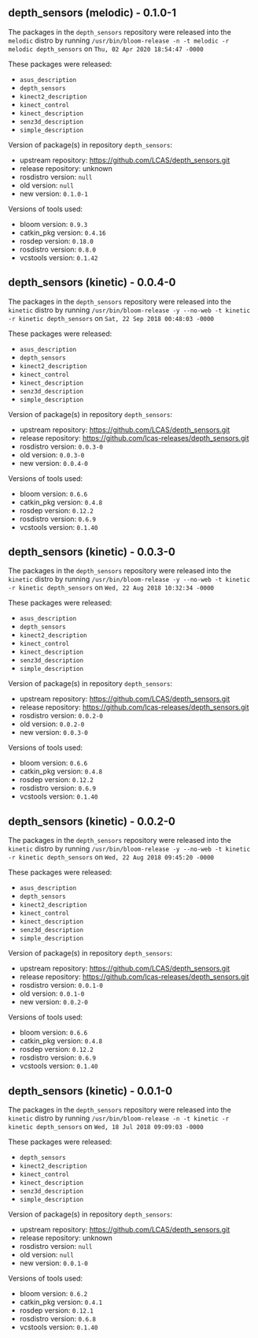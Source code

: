 ## depth_sensors (melodic) - 0.1.0-1

The packages in the `depth_sensors` repository were released into the `melodic` distro by running `/usr/bin/bloom-release -n -t melodic -r melodic depth_sensors` on `Thu, 02 Apr 2020 18:54:47 -0000`

These packages were released:
- `asus_description`
- `depth_sensors`
- `kinect2_description`
- `kinect_control`
- `kinect_description`
- `senz3d_description`
- `simple_description`

Version of package(s) in repository `depth_sensors`:

- upstream repository: https://github.com/LCAS/depth_sensors.git
- release repository: unknown
- rosdistro version: `null`
- old version: `null`
- new version: `0.1.0-1`

Versions of tools used:

- bloom version: `0.9.3`
- catkin_pkg version: `0.4.16`
- rosdep version: `0.18.0`
- rosdistro version: `0.8.0`
- vcstools version: `0.1.42`


## depth_sensors (kinetic) - 0.0.4-0

The packages in the `depth_sensors` repository were released into the `kinetic` distro by running `/usr/bin/bloom-release -y --no-web -t kinetic -r kinetic depth_sensors` on `Sat, 22 Sep 2018 00:48:03 -0000`

These packages were released:
- `asus_description`
- `depth_sensors`
- `kinect2_description`
- `kinect_control`
- `kinect_description`
- `senz3d_description`
- `simple_description`

Version of package(s) in repository `depth_sensors`:

- upstream repository: https://github.com/LCAS/depth_sensors.git
- release repository: https://github.com/lcas-releases/depth_sensors.git
- rosdistro version: `0.0.3-0`
- old version: `0.0.3-0`
- new version: `0.0.4-0`

Versions of tools used:

- bloom version: `0.6.6`
- catkin_pkg version: `0.4.8`
- rosdep version: `0.12.2`
- rosdistro version: `0.6.9`
- vcstools version: `0.1.40`


## depth_sensors (kinetic) - 0.0.3-0

The packages in the `depth_sensors` repository were released into the `kinetic` distro by running `/usr/bin/bloom-release -y --no-web -t kinetic -r kinetic depth_sensors` on `Wed, 22 Aug 2018 10:32:34 -0000`

These packages were released:
- `asus_description`
- `depth_sensors`
- `kinect2_description`
- `kinect_control`
- `kinect_description`
- `senz3d_description`
- `simple_description`

Version of package(s) in repository `depth_sensors`:

- upstream repository: https://github.com/LCAS/depth_sensors.git
- release repository: https://github.com/lcas-releases/depth_sensors.git
- rosdistro version: `0.0.2-0`
- old version: `0.0.2-0`
- new version: `0.0.3-0`

Versions of tools used:

- bloom version: `0.6.6`
- catkin_pkg version: `0.4.8`
- rosdep version: `0.12.2`
- rosdistro version: `0.6.9`
- vcstools version: `0.1.40`


## depth_sensors (kinetic) - 0.0.2-0

The packages in the `depth_sensors` repository were released into the `kinetic` distro by running `/usr/bin/bloom-release -y --no-web -t kinetic -r kinetic depth_sensors` on `Wed, 22 Aug 2018 09:45:20 -0000`

These packages were released:
- `asus_description`
- `depth_sensors`
- `kinect2_description`
- `kinect_control`
- `kinect_description`
- `senz3d_description`
- `simple_description`

Version of package(s) in repository `depth_sensors`:

- upstream repository: https://github.com/LCAS/depth_sensors.git
- release repository: https://github.com/lcas-releases/depth_sensors.git
- rosdistro version: `0.0.1-0`
- old version: `0.0.1-0`
- new version: `0.0.2-0`

Versions of tools used:

- bloom version: `0.6.6`
- catkin_pkg version: `0.4.8`
- rosdep version: `0.12.2`
- rosdistro version: `0.6.9`
- vcstools version: `0.1.40`


## depth_sensors (kinetic) - 0.0.1-0

The packages in the `depth_sensors` repository were released into the `kinetic` distro by running `/usr/bin/bloom-release -n -t kinetic -r kinetic depth_sensors` on `Wed, 18 Jul 2018 09:09:03 -0000`

These packages were released:
- `depth_sensors`
- `kinect2_description`
- `kinect_control`
- `kinect_description`
- `senz3d_description`
- `simple_description`

Version of package(s) in repository `depth_sensors`:

- upstream repository: https://github.com/LCAS/depth_sensors.git
- release repository: unknown
- rosdistro version: `null`
- old version: `null`
- new version: `0.0.1-0`

Versions of tools used:

- bloom version: `0.6.2`
- catkin_pkg version: `0.4.1`
- rosdep version: `0.12.1`
- rosdistro version: `0.6.8`
- vcstools version: `0.1.40`


